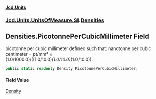 #### [Jcd.Units](index.md 'index')
### [Jcd.Units.UnitsOfMeasure.SI](Jcd.Units.UnitsOfMeasure.SI.md 'Jcd.Units.UnitsOfMeasure.SI').[Densities](Densities.md 'Jcd.Units.UnitsOfMeasure.SI.Densities')

## Densities.PicotonnePerCubicMillimeter Field

picotonne per cubic millimeter defined such that: nanotonne per cubic centimeter = pt/mm³ ×  
(1.0/1000.0)/((1.0/10.0)*(1.0/10.0)*(1.0/10.0)).

```csharp
public static readonly Density PicotonnePerCubicMillimeter;
```

#### Field Value
[Density](Density.md 'Jcd.Units.UnitTypes.Density')